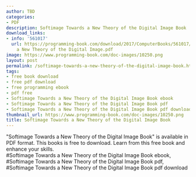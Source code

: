 ```yaml
---
author: TBD
categories:
- PDF
description: Softimage Towards a New Theory of the Digital Image Book
download_links:
- info: '561017'
  url: https://programming-book.com/download/2017/ComputerBooks/561017/Softimage Towards
    a New Theory of the Digital Image.pdf
image: https://www.programming-book.com/doc-images/10250.png
layout: post
permalink: /softimage-towards-a-new-theory-of-the-digital-image-book.html
tags:
- free book download
- free pdf download
- free programming ebook
- pdf free
- Softimage Towards a New Theory of the Digital Image Book ebook
- Softimage Towards a New Theory of the Digital Image Book pdf
- Softimage Towards a New Theory of the Digital Image Book pdf download
thumbnail_url: https://www.programming-book.com/doc-images/10250.png
title: Softimage Towards a New Theory of the Digital Image Book
---
```


 
<div class="item-desc text-justify">
  "Softimage Towards a New Theory of the Digital Image Book" is available in PDF format. This books is free to download. Learn from this free book and enhance your skills.
  <br>
  #Softimage Towards a New Theory of the Digital Image Book ebook, #Softimage Towards a New Theory of the Digital Image Book pdf, #Softimage Towards a New Theory of the Digital Image Book pdf download
</div>